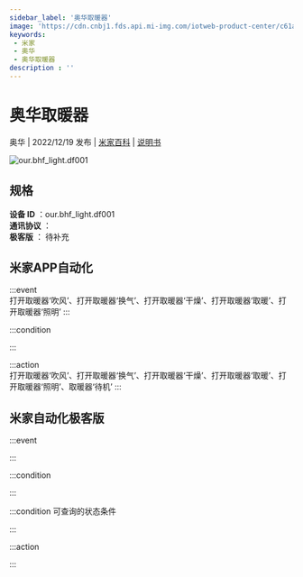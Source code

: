 ```yaml
---
sidebar_label: '奥华取暖器'
image: 'https://cdn.cnbj1.fds.api.mi-img.com/iotweb-product-center/c61a6282695d61866bb98ac6f1679210_1667800835492.png?GalaxyAccessKeyId=AKVGLQWBOVIRQ3XLEW&Expires=9223372036854775807&Signature=HOg1HxRj+AiM6DTDewSZbDEal6U='
keywords: 
 - 米家
 - 奥华
 - 奥华取暖器
description : ''
---
```

# 奥华取暖器

奥华 | 2022/12/19 发布 | [米家百科](https://home.mi.com/webapp/content/baike/product/index.html?model=our.bhf_light.df001) | [说明书](https://home.mi.com/views/introduction.html?model=our.bhf_light.df001&region=cn)

![our.bhf_light.df001](https://cdn.cnbj1.fds.api.mi-img.com/iotweb-product-center/c61a6282695d61866bb98ac6f1679210_1667800835492.png?GalaxyAccessKeyId=AKVGLQWBOVIRQ3XLEW&Expires=9223372036854775807&Signature=HOg1HxRj+AiM6DTDewSZbDEal6U=)

## 规格  
> 
**设备 ID** ：our.bhf_light.df001  
**通讯协议** ：  
**极客版**  ： 待补充 


## 米家APP自动化  

:::event  
打开取暖器‘吹风’、打开取暖器‘换气’、打开取暖器‘干燥’、打开取暖器‘取暖’、打开取暖器‘照明’
:::

:::condition  

:::

:::action   
打开取暖器‘吹风’、打开取暖器‘换气’、打开取暖器‘干燥’、打开取暖器‘取暖’、打开取暖器‘照明’、取暖器‘待机’
:::

## 米家自动化极客版  

:::event  

:::

:::condition  

:::

:::condition 可查询的状态条件  

:::

:::action  

:::

        
